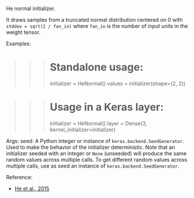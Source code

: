 He normal initializer.

It draws samples from a truncated normal distribution centered on 0 with
`stddev = sqrt(2 / fan_in)` where `fan_in` is the number of input units in
the weight tensor.

Examples:

>>> # Standalone usage:
>>> initializer = HeNormal()
>>> values = initializer(shape=(2, 2))

>>> # Usage in a Keras layer:
>>> initializer = HeNormal()
>>> layer = Dense(3, kernel_initializer=initializer)

Args:
    seed: A Python integer or instance of
        `keras.backend.SeedGenerator`.
        Used to make the behavior of the initializer
        deterministic. Note that an initializer seeded with an integer
        or `None` (unseeded) will produce the same random values
        across multiple calls. To get different random values
        across multiple calls, use as seed an instance
        of `keras.backend.SeedGenerator`.

Reference:

- [He et al., 2015](https://arxiv.org/abs/1502.01852)
